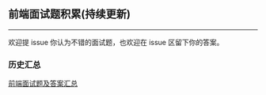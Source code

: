 ## 前端面试题积累(持续更新)
---
欢迎提 issue 你认为不错的面试题，也欢迎在 issue 区留下你的答案。

### 历史汇总

[前端面试题及答案汇总](https://github.com/baixue0111/webInterView/blob/master/content/questions.md)
